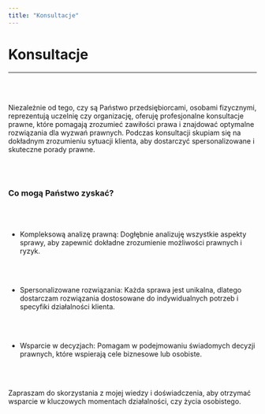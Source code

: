 ```yaml
---
title: "Konsultacje"
---
```

# Konsultacje

***

<br/><br/>

Niezależnie od tego, czy są Państwo przedsiębiorcami, osobami fizycznymi, reprezentują uczelnię czy organizację, oferuję profesjonalne konsultacje prawne, które pomagają zrozumieć zawiłości prawa i znajdować optymalne rozwiązania dla wyzwań prawnych. Podczas konsultacji skupiam się na dokładnym zrozumieniu sytuacji klienta, aby dostarczyć spersonalizowane i skuteczne porady prawne.

<br/><br/>

### Co mogą Państwo zyskać?

<br/><br/>

-    Kompleksową analizę prawną: Dogłębnie analizuję wszystkie aspekty sprawy, aby zapewnić dokładne zrozumienie możliwości prawnych i ryzyk.

<br/><br/>

-    Spersonalizowane rozwiązania: Każda sprawa jest unikalna, dlatego dostarczam rozwiązania dostosowane do indywidualnych potrzeb i specyfiki działalności klienta.

<br/><br/>

-    Wsparcie w decyzjach: Pomagam w podejmowaniu świadomych decyzji prawnych, które wspierają cele biznesowe lub osobiste.

<br/><br/>

Zapraszam do skorzystania z mojej wiedzy i doświadczenia, aby otrzymać wsparcie w kluczowych momentach działalności, czy życia osobistego.
